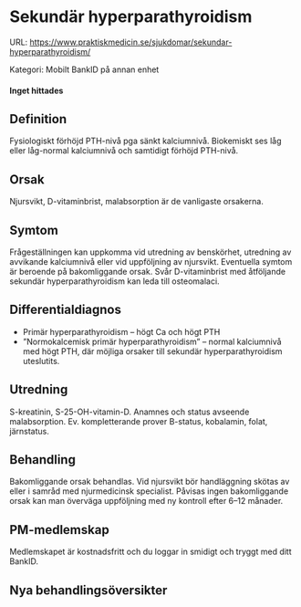 # Sekundär hyperparathyroidism

URL: https://www.praktiskmedicin.se/sjukdomar/sekundar-hyperparathyroidism/



Kategori: Mobilt BankID på annan enhet

#### Inget hittades

## Definition

Fysiologiskt förhöjd PTH-nivå pga sänkt kalciumnivå. Biokemiskt ses låg eller låg-normal kalciumnivå och samtidigt förhöjd PTH-nivå.

## Orsak

Njursvikt, D-vitaminbrist, malabsorption är de vanligaste orsakerna.

## Symtom

Frågeställningen kan uppkomma vid utredning av benskörhet, utredning av avvikande kalciumnivå eller vid uppföljning av njursvikt.
Eventuella symtom är beroende på bakomliggande orsak. Svår D-vitaminbrist med åtföljande sekundär hyperparathyroidism kan leda till osteomalaci.

## Differentialdiagnos

- Primär hyperparathyroidism – högt Ca och högt PTH
- ”Normokalcemisk primär hyperparathyroidism” – normal kalciumnivå med högt PTH, där möjliga orsaker till sekundär hyperparathyroidism uteslutits.

## Utredning

S-kreatinin, S-25-OH-vitamin-D. Anamnes och status avseende malabsorption. Ev. kompletterande prover B-status, kobalamin, folat, järnstatus.

## Behandling

Bakomliggande orsak behandlas. Vid njursvikt bör handläggning skötas av eller i samråd med njurmedicinsk specialist. Påvisas ingen bakomliggande orsak kan man överväga uppföljning med ny kontroll efter 6–12 månader.

## PM-medlemskap

Medlemskapet är kostnadsfritt och du loggar in smidigt och tryggt med ditt BankID.

## Nya behandlingsöversikter

